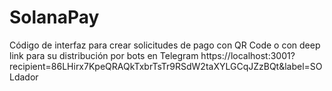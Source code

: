 # SolanaPay
Código de interfaz para crear solicitudes de pago con QR Code o con deep link para su distribución por bots en Telegram
https://localhost:3001?recipient=86LHirx7KpeQRAQkTxbrTsTr9RSdW2taXYLGCqJZzBQt&label=SOLdador
